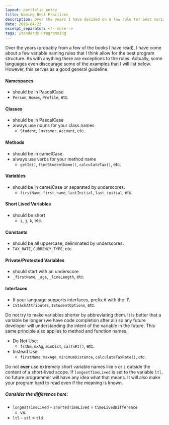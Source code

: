 ```yaml
---
layout: portfolio_entry
title: Naming Best Practices
description: Over the years I have decided on a few rule for best variable naming which I have outlined here.
date: 2018-04-22
excerpt_separator: <!--more-->
tags: Standards Programming
---
```


Over the years (probably from a few of the books I have read), I have come about a few variable naming rules that I think allow for the best program structure. As with anything there are exceptions to the rules. Actually, some languages even discourage some of the examples that I will list below. However, this serves as a good general guideline.

<!--more-->

#### Namespaces
* should be in PascalCase
* `Person`, `Homes`, `Profile`, etc.

#### Classes
* should be in PascalCase
* always use nouns for your class names
  * `Student`, `Customer`, `Account`, etc.

#### Methods
* should be in camelCase.
* always use verbs for your method name
  * `getId()`, `findStudentName()`, `calculateTax()`, etc.

#### Variables
* should be in camelCase or separated by underscores.
  * `firstName`, `first_name`, `lastInitial`, `last_initial`, etc.

#### Short Lived Variables
* should be short
  * `i`, `j`, `k`, etc.

#### Constants
* should be all uppercase, deliminated by underscores.
* `TAX_RATE`, `CURRENCY_TYPE`, etc.

#### Private/Protected Variables
* should start with an underscore
* `_firstName`, `_age`, `_lineLength`, etc.

#### Interfaces
* If your language supports interfaces, prefix it with the 'I'.
* `IStackAttributes`, `IStudentOptions`, etc.


Do not try to make variables shorter by abbreviating them. It is better that a variable be longer (we have code completion after all) so any future developer will understanding the intent of the variable in the future. This same principle also applies to method and function names.


* Do Not Use:
  * `fstNm`, `mxAg`, `minDist`, `calTxRt()`, etc.
* Instead Use:
  * `firstName`, `maxAge`, `minimumDistance`, `calculateTaxRate()`, etc.


Do not **ever** use extremely short variable names like `b` or `i` outside the content of a short-lived scope. If `longestTimeLived` is set to the variable `ltl`, no future programmer will have any idea what that means. It will also make your program hard to read even if the meaning is known.


##### Consider the difference here:
* `longestTimeLived` - `shortedTimeLived` = `timeLivedDifference`
  * vs:
* `ltl` - `stl` = `tld`